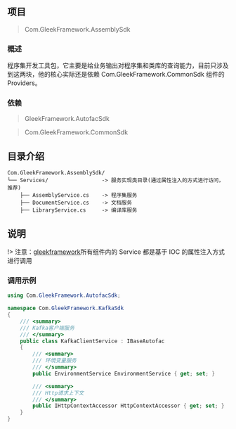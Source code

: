 ## 项目

> Com.GleekFramework.AssemblySdk

### 概述

程序集开发工具包，它主要是给业务输出对程序集和类库的查询能力，目前只涉及到这两块，他的核心实际还是依赖 Com.GleekFramework.CommonSdk 组件的 Providers。

### 依赖

> GleekFramework.AutofacSdk

> Com.GleekFramework.CommonSdk

## 目录介绍

```text
Com.GleekFramework.AssemblySdk/
└── Services/                 -> 服务实现类目录(通过属性注入的方式进行访问，推荐)
    ├── AssemblyService.cs    -> 程序集服务
    ├── DocumentService.cs    -> 文档服务
    ├── LibraryService.cs     -> 编译库服务

```

## 说明

!> 注意：[gleekframework](http://www.gleekframework.com/)所有组件内的 Service 都是基于 IOC 的属性注入方式进行调用

### 调用示例

```C#
using Com.GleekFramework.AutofacSdk;

namespace Com.GleekFramework.KafkaSdk
{
    /// <summary>
    /// Kafka客户端服务
    /// </summary>
    public class KafkaClientService : IBaseAutofac
    {
        /// <summary>
        /// 环境变量服务
        /// </summary>
        public EnvironmentService EnvironmentService { get; set; }

        /// <summary>
        /// Http请求上下文
        /// </summary>
        public IHttpContextAccessor HttpContextAccessor { get; set; }
    }
}
```
